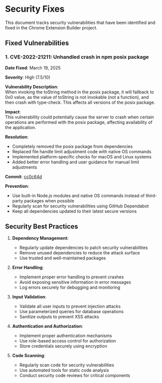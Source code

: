 # Security Fixes

This document tracks security vulnerabilities that have been identified and fixed in the Chrome Extension Builder project.

## Fixed Vulnerabilities

### 1. CVE-2022-21211: Unhandled crash in npm posix package

**Date Fixed**: March 19, 2025

**Severity**: High (7.5/10)

**Vulnerability Description**:  
When invoking the toString method in the posix package, it will fallback to 0x0 value, as the value of toString is not invokable (not a function), and then crash with type-check. This affects all versions of the posix package.

**Impact**:  
This vulnerability could potentially cause the server to crash when certain operations are performed with the posix package, affecting availability of the application.

**Resolution**:  
- Completely removed the posix package from dependencies
- Replaced file handle limit adjustment code with native OS commands
- Implemented platform-specific checks for macOS and Linux systems
- Added better error handling and user guidance for manual limit adjustments

**Commit**: [cc0c64d](https://github.com/cw1960/ChromeBuilderProv1Netlify/commit/cc0c64d)

**Prevention**:  
- Use built-in Node.js modules and native OS commands instead of third-party packages when possible
- Regularly scan for security vulnerabilities using GitHub Dependabot
- Keep all dependencies updated to their latest secure versions

## Security Best Practices

1. **Dependency Management**:
   - Regularly update dependencies to patch security vulnerabilities
   - Remove unused dependencies to reduce the attack surface
   - Use trusted and well-maintained packages

2. **Error Handling**:
   - Implement proper error handling to prevent crashes
   - Avoid exposing sensitive information in error messages
   - Log errors securely for debugging and monitoring

3. **Input Validation**:
   - Validate all user inputs to prevent injection attacks
   - Use parameterized queries for database operations
   - Sanitize outputs to prevent XSS attacks

4. **Authentication and Authorization**:
   - Implement proper authentication mechanisms
   - Use role-based access control for authorization
   - Store credentials securely using encryption

5. **Code Scanning**:
   - Regularly scan code for security vulnerabilities
   - Use automated tools for static code analysis
   - Conduct security code reviews for critical components 